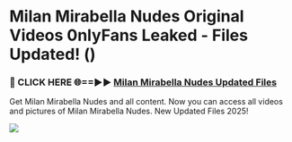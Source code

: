 # Milan Mirabella Nudes Original Videos 0nlyFans Leaked - Files Updated! ()

<h3>🔴 CLICK HERE 🌐==►► <a href="https://tinyurl.com/2p9ay9w9" rel="nofollow">Milan Mirabella Nudes Updated Files</a></h3>

Get Milan Mirabella Nudes and all content. Now you can access all videos and pictures of Milan Mirabella Nudes. New Updated Files 2025!

[![](https://i.imgur.com/KQgVmj3.gif)](https://tinyurl.com/2p9ay9w9)
